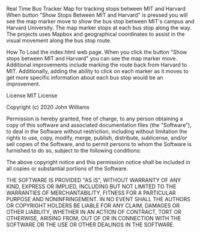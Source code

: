 Real Time Bus Tracker
Map for tracking stops between MIT and Harvard
When button "Show Stops Between MIT and Harvard" is pressed you will see the map marker move to show the bus stop between MIT's campus and Harvard University. The map marker stops at each bus stop along the way. The projects uses Mapbox and geographical coordinates to assist in the visual movement along the bus stop route.

How To
Load the index.html web page. When you click the button "Show stops between MIT and Harvard" you can see the map marker move. Additional improvements include marking the route back from Harvard to MIT. Additionally, adding the ability to click on each marker as it moves to get more specific information about each bus stop would be an improvement.



License
MIT License

Copyright (c) 2020 John Williams

Permission is hereby granted, free of charge, to any person obtaining a copy of this software and associated documentation files (the "Software"), to deal in the Software without restriction, including without limitation the rights to use, copy, modify, merge, publish, distribute, sublicense, and/or sell copies of the Software, and to permit persons to whom the Software is furnished to do so, subject to the following conditions:

The above copyright notice and this permission notice shall be included in all copies or substantial portions of the Software.

THE SOFTWARE IS PROVIDED "AS IS", WITHOUT WARRANTY OF ANY KIND, EXPRESS OR IMPLIED, INCLUDING BUT NOT LIMITED TO THE WARRANTIES OF MERCHANTABILITY, FITNESS FOR A PARTICULAR PURPOSE AND NONINFRINGEMENT. IN NO EVENT SHALL THE AUTHORS OR COPYRIGHT HOLDERS BE LIABLE FOR ANY CLAIM, DAMAGES OR OTHER LIABILITY, WHETHER IN AN ACTION OF CONTRACT, TORT OR OTHERWISE, ARISING FROM, OUT OF OR IN CONNECTION WITH THE SOFTWARE OR THE USE OR OTHER DEALINGS IN THE SOFTWARE.
